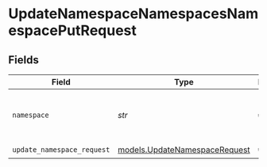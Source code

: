 # UpdateNamespaceNamespacesNamespacePutRequest


## Fields

| Field                                                                | Type                                                                 | Required                                                             | Description                                                          | Example                                                              |
| -------------------------------------------------------------------- | -------------------------------------------------------------------- | -------------------------------------------------------------------- | -------------------------------------------------------------------- | -------------------------------------------------------------------- |
| `namespace`                                                          | *str*                                                                | :heavy_check_mark:                                                   | Either the namespace name or namespace ID                            | my_namespace                                                         |
| `update_namespace_request`                                           | [models.UpdateNamespaceRequest](../models/updatenamespacerequest.md) | :heavy_check_mark:                                                   | N/A                                                                  |                                                                      |